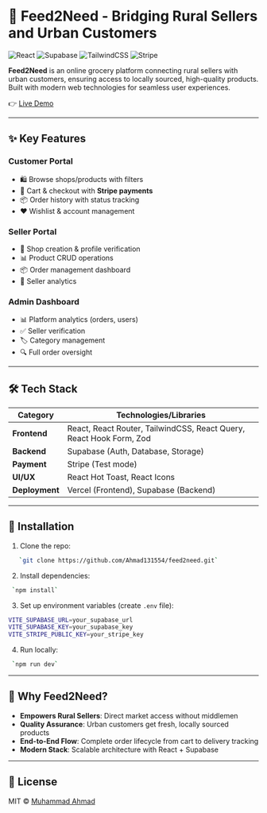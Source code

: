# 🛒 Feed2Need - Bridging Rural Sellers and Urban Customers

![React](https://img.shields.io/badge/React-18.2.0-blue)
![Supabase](https://img.shields.io/badge/Supabase-3.0.0-green)
![TailwindCSS](https://img.shields.io/badge/TailwindCSS-3.3.0-06B6D4)
![Stripe](https://img.shields.io/badge/Stripe-Payment-008CDD)

**Feed2Need** is an online grocery platform connecting rural sellers with urban customers, ensuring access to locally sourced, high-quality products. Built with modern web technologies for seamless user experiences.

👉 [Live Demo](https://feed2need.vercel.app/)

---

## ✨ Key Features

### **Customer Portal**

- 🛍️ Browse shops/products with filters
- 🛒 Cart & checkout with **Stripe payments**
- 📦 Order history with status tracking
- ❤️ Wishlist & account management

### **Seller Portal**

- 🏪 Shop creation & profile verification
- 📊 Product CRUD operations
- 📦 Order management dashboard
- 💼 Seller analytics

### **Admin Dashboard**

- 📊 Platform analytics (orders, users)
- ✅ Seller verification
- 🏷️ Category management
- 🔍 Full order oversight

---

## 🛠️ Tech Stack

| Category       | Technologies/Libraries                                              |
| -------------- | ------------------------------------------------------------------- |
| **Frontend**   | React, React Router, TailwindCSS, React Query, React Hook Form, Zod |
| **Backend**    | Supabase (Auth, Database, Storage)                                  |
| **Payment**    | Stripe (Test mode)                                                  |
| **UI/UX**      | React Hot Toast, React Icons                                        |
| **Deployment** | Vercel (Frontend), Supabase (Backend)                               |

---

## 🚀 Installation

1. Clone the repo:

```bash
   `git clone https://github.com/Ahmad131554/feed2need.git`
```

2. Install dependencies:

```bash
 `npm install`
```

3. Set up environment variables (create `.env` file):

```bash
VITE_SUPABASE_URL=your_supabase_url
VITE_SUPABASE_KEY=your_supabase_key
VITE_STRIPE_PUBLIC_KEY=your_stripe_key
```

4. Run locally:

```bash
 `npm run dev`
```

---

## 🌟 Why Feed2Need?

- **Empowers Rural Sellers**: Direct market access without middlemen
- **Quality Assurance**: Urban customers get fresh, locally sourced products
- **End-to-End Flow**: Complete order lifecycle from cart to delivery tracking
- **Modern Stack**: Scalable architecture with React + Supabase

---

## 📄 License

MIT © [Muhammad Ahmad](https://github.com/Ahmad131554)
